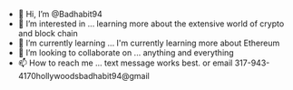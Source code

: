 - 👋 Hi, I’m @Badhabit94
- 👀 I’m interested in ... learning more about the extensive world of crypto and block chain 
- 🌱 I’m currently learning ... I'm currently learning more about Ethereum 
- 💞️ I’m looking to collaborate on ... anything and everything
- 📫 How to reach me ... text message works best. or email 317-943-4170hollywoodsbadhabit94@gmail

<!---
Badhabit94/Badhabit94 is a ✨ special ✨ repository because its `README.md` (this file) appears on your GitHub profile.
You can click the Preview link to take a look at your changes.
--->
